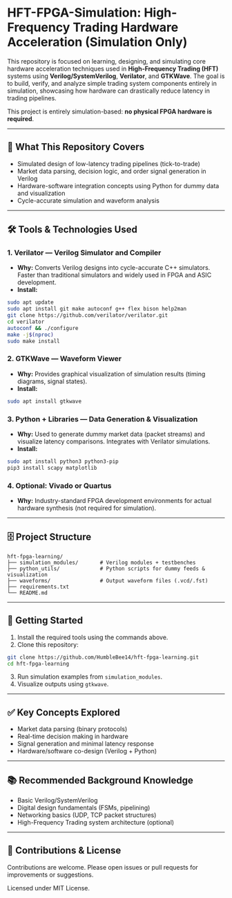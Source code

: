 # HFT-FPGA-Simulation: High-Frequency Trading Hardware Acceleration (Simulation Only)

This repository is focused on learning, designing, and simulating core hardware acceleration techniques used in **High-Frequency Trading (HFT)** systems using **Verilog/SystemVerilog**, **Verilator**, and **GTKWave**. The goal is to build, verify, and analyze simple trading system components entirely in simulation, showcasing how hardware can drastically reduce latency in trading pipelines.

This project is entirely simulation-based: **no physical FPGA hardware is required**.

---

## 🚀 What This Repository Covers

* Simulated design of low-latency trading pipelines (tick-to-trade)
* Market data parsing, decision logic, and order signal generation in Verilog
* Hardware-software integration concepts using Python for dummy data and visualization
* Cycle-accurate simulation and waveform analysis

---

## 🛠 Tools & Technologies Used

### 1. **Verilator** — Verilog Simulator and Compiler

* **Why:** Converts Verilog designs into cycle-accurate C++ simulators. Faster than traditional simulators and widely used in FPGA and ASIC development.
* **Install:**

```bash
sudo apt update
sudo apt install git make autoconf g++ flex bison help2man
git clone https://github.com/verilator/verilator.git
cd verilator
autoconf && ./configure
make -j$(nproc)
sudo make install
```

### 2. **GTKWave** — Waveform Viewer

* **Why:** Provides graphical visualization of simulation results (timing diagrams, signal states).
* **Install:**

```bash
sudo apt install gtkwave
```

### 3. **Python + Libraries** — Data Generation & Visualization

* **Why:** Used to generate dummy market data (packet streams) and visualize latency comparisons. Integrates with Verilator simulations.
* **Install:**

```bash
sudo apt install python3 python3-pip
pip3 install scapy matplotlib
```

### 4. **Optional: Vivado or Quartus**

* **Why:** Industry-standard FPGA development environments for actual hardware synthesis (not required for simulation).

---

## 🗄 Project Structure

```
hft-fpga-learning/
├── simulation_modules/       # Verilog modules + testbenches
├── python_utils/             # Python scripts for dummy feeds & visualization
├── waveforms/                # Output waveform files (.vcd/.fst)
├── requirements.txt
└── README.md
```

---

## 📌 Getting Started

1. Install the required tools using the commands above.
2. Clone this repository:

```bash
git clone https://github.com/HumbleBee14/hft-fpga-learning.git
cd hft-fpga-learning
```

3. Run simulation examples from `simulation_modules`.
4. Visualize outputs using `gtkwave`.

---

## ✅ Key Concepts Explored

* Market data parsing (binary protocols)
* Real-time decision making in hardware
* Signal generation and minimal latency response
* Hardware/software co-design (Verilog + Python)

---

## 📚 Recommended Background Knowledge

* Basic Verilog/SystemVerilog
* Digital design fundamentals (FSMs, pipelining)
* Networking basics (UDP, TCP packet structures)
* High-Frequency Trading system architecture (optional)

---

## 🤝 Contributions & License

Contributions are welcome. Please open issues or pull requests for improvements or suggestions.

Licensed under MIT License.

